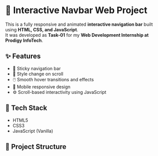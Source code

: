 # 🚀 Interactive Navbar Web Project

This is a fully responsive and animated **interactive navigation bar** built using **HTML, CSS, and JavaScript**.  
It was developed as **Task-01** for my **Web Development Internship at Prodigy InfoTech**.

## ✨ Features

- 📌 Sticky navigation bar
- 🎨 Style change on scroll
- 🖱️ Smooth hover transitions and effects
- 📱 Mobile responsive design
- ⚙️ Scroll-based interactivity using JavaScript

## 🧰 Tech Stack

- HTML5  
- CSS3  
- JavaScript (Vanilla)

## 📁 Project Structure
